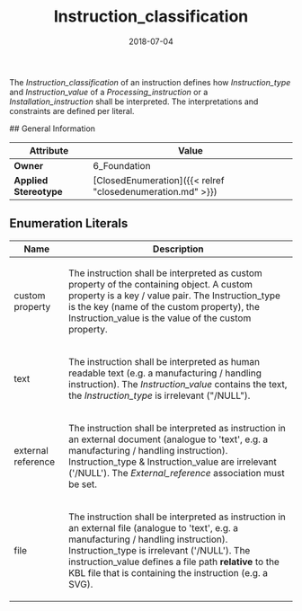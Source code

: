 ﻿---
title: Instruction_classification
toc: false
type: specs
date: "2018-07-04"
draft: false
specification: KBL
version: 2.5
documentType: "Recommendation"
elementType: Class
classes:
  - Instruction_classification
menu_name: kbl-2.5
---
<p> The <i>Instruction_classification</i> of an instruction defines how <i>Instruction_type</i> and <i>Instruction_value</i> of a <i>Processing_instruction</i> or a <i>Installation_instruction</i> shall be interpreted. The interpretations and constraints are defined per literal.      </p>
## General Information

| Attribute               | Value |
|-------------------------|-------|
| **Owner**               | 6_Foundation |
| **Applied Stereotype**  | [ClosedEnumeration]({{< relref "closedenumeration.md" >}})<br/>  |

## Enumeration Literals
| Name          | **Description** |
|---------------|-----------------|
| custom property | <p> The instruction shall be interpreted as custom property of the containing object. A custom property is a key / value pair. The Instruction_type is the key (name of the custom property), the Instruction_value is the value of the custom property.      </p> |
| text | <p> The instruction shall be interpreted as human readable text (e.g. a manufacturing /&#160;handling instruction). The <i>Instruction_value </i>contains the text, the <i>Instruction_type</i> is irrelevant (&quot;/NULL&quot;).       </p> |
| external reference | <p> The instruction shall be interpreted as instruction in an external document (analogue to 'text', e.g. a manufacturing /&#160;handling instruction). Instruction_type &amp;&#160;Instruction_value are irrelevant ('/NULL'). The <i>External_reference </i>association must be set.      </p> |
| file | <p> The instruction shall be interpreted as instruction in an external file (analogue to 'text', e.g. a manufacturing /&#160;handling instruction). Instruction_type is irrelevant ('/NULL'). The instruction_value defines a file path <b>relative</b> to the KBL file that is containing the instruction&#160;(e.g. a SVG).      </p> |
